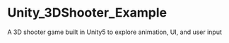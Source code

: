 # Unity_3DShooter_Example
A 3D shooter game built in Unity5 to explore animation, UI, and user input
